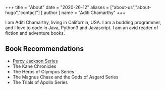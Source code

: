 +++
title = "About"
date = "2020-26-12"
aliases = ["about-us","about-hugo","contact"]
[ author ]
  name = "Aditi Chamarthy"
+++

I am Aditi Chamarthy, living in California, USA. I am a budding programmer, and
I love to code in Java, Python3 and Javascript. I am an avid reader of fiction
and adventure books.

## Book Recommendations

* [Percy Jackson Series](https://rickriordan.com/series/percy-jackson-and-the-olympians/)
* The Kane Chronicles
* The Heros of Olympus Series
* The Magnus Chase and the Gods of Asgard Series
* The Trials of Apollo Series

